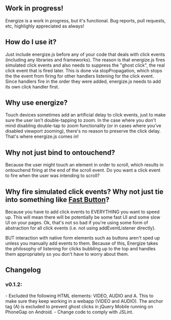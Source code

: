 Work in progress!
------------
Energize is a work in progress, but it's functional.  Bug reports, pull requests, etc, highlighly appreciated as always!


How do I use it?
------------
Just include energize.js before any of your code that deals with click events (including any libraries and frameworks).  The reason is that energize.js fires simulated click events and also needs to suppress the "ghost click", the real click event that is fired later.  This is done via stopPropagation, which stops the the event from firing for other handlers listening for the click event.  Since handlers fire in the order they were added, energize.js needs to add its own click handler first.


Why use energize?
------------

Touch devices sometimes add an artificial delay to click events, just to make sure the user isn't double-tapping to zoom.  In the case where you don't mind disabling double-tap to zoom functionality (or in cases where you've disabled viewport zooming), there's no reason to preserve the click delay.  That's where energize.js comes in!

Why not just bind to ontouchend?
-------------

Because the user might touch an element in order to scroll, which results in ontouchend firing at the end of the scroll event.  Do you want a click event to fire when the user was intending to scroll?


Why fire simulated click events?  Why not just tie into something like <a href="https://developers.google.com/mobile/articles/fast_buttons">Fast Button</a>?
-------------

Because you have to add click events to EVERYTHING you want to speed up.  This will mean there will be potentially be some fast UI and some slow UI on your pages.  Ok, that's not so bad if you're using some form of abstraction for all click events (i.e. not using addEventListener directly).

BUT interaction with native form elements such as buttons aren't sped up unless you manually add events to them.  Because of this, Energize takes the philosophy of listening for clicks bubbling up to the top and handles them appropriately so you don't have to worry about them.

Changelog
-------------

<h3>v0.1.2:</h3>
- Excluded the following HTML elements: VIDEO, AUDIO and A. This to make sure they keep working in a webapp (VIDEO and AUDIO). The anchor tag (A) is excluded to prevent ghost clicks in jQuery Mobile running on PhoneGap on Android.
- Change code to comply with JSLint.
